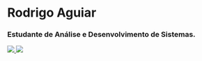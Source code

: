 # Rodrigo Aguiar
### Estudante de Análise e Desenvolvimento de Sistemas.

<a href="https://github.com/anuraghazra/github-readme-stats">
  <img align="bottom" src="https://github-readme-stats.vercel.app/api?username=RodrigoCAguiar&count_private=true&theme=monokai&show_icons=true&" />
</a>
<a href="https://github.com/anuraghazra/convoychat">
  <img align="bottom" src="https://github-readme-stats.vercel.app/api/top-langs/?username=RodrigoCAguiar&layout=compact&theme=monokai&langs_count=" />
</a>
